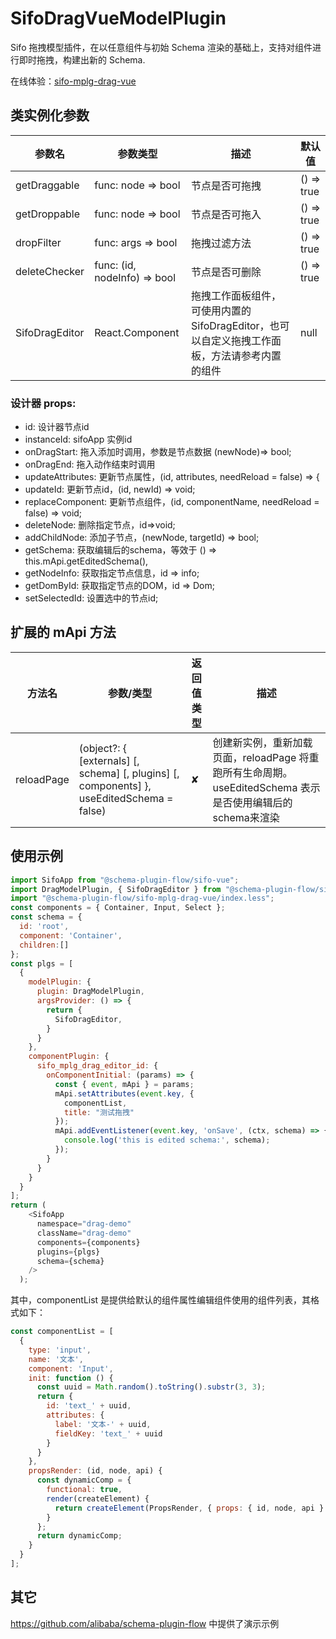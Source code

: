 # SifoDragVueModelPlugin

Sifo 拖拽模型插件，在以任意组件与初始 Schema 渲染的基础上，支持对组件进行即时拖拽，构建出新的 Schema.

在线体验：[sifo-mplg-drag-vue](https://codesandbox.io/s/sifo-drag-vue-6q5oz)

## 类实例化参数
| 参数名            |  参数类型             |   描述            |   默认值     |
| ---------------- | ---------------------| ---------------- | ------------|
| getDraggable     |  func: node => bool    |      节点是否可拖拽         |    () => true   |
| getDroppable     |  func: node => bool    |      节点是否可拖入         |    () => true   |
| dropFilter     |  func: args => bool    |      拖拽过滤方法         |    () => true   |
| deleteChecker     |  func: (id, nodeInfo) => bool    |      节点是否可删除         |    () => true   |
| SifoDragEditor     |  React.Component    |      拖拽工作面板组件，可使用内置的SifoDragEditor，也可以自定义拖拽工作面板，方法请参考内置的组件         |   null    |

### 设计器 props:
* id: 设计器节点id
* instanceId: sifoApp 实例id
* onDragStart: 拖入添加时调用，参数是节点数据 (newNode)=> bool;
* onDragEnd: 拖入动作结束时调用
* updateAttributes: 更新节点属性，(id, attributes, needReload = false) => {
* updateId: 更新节点id，(id, newId) => void;
* replaceComponent: 更新节点组件，(id, componentName, needReload = false) => void;
* deleteNode: 删除指定节点，id=>void;
* addChildNode: 添加子节点，(newNode, targetId) => bool;
* getSchema: 获取编辑后的schema，等效于 () => this.mApi.getEditedSchema(),
* getNodeInfo: 获取指定节点信息，id => info;
* getDomById: 获取指定节点的DOM，id => Dom;
* setSelectedId: 设置选中的节点id;


## 扩展的 mApi 方法
| 方法名            | 参数/类型               | 返回值类型             | 描述       |
| ---------------- | -----------------------| --------------------- | ---------|
| reloadPage       | (object?: { [externals] [, schema] [, plugins] [, components] }, useEditedSchema = false)    | ✘        | 创建新实例，重新加载页面，reloadPage 将重跑所有生命周期。useEditedSchema 表示是否使用编辑后的schema来渲染| 

## 使用示例

```javascript
import SifoApp from "@schema-plugin-flow/sifo-vue";
import DragModelPlugin, { SifoDragEditor } from "@schema-plugin-flow/sifo-mplg-drag-vue";
import "@schema-plugin-flow/sifo-mplg-drag-vue/index.less";
const components = { Container, Input, Select };
const schema = {
  id: 'root',
  component: 'Container',
  children:[]
};
const plgs = [
  {
    modelPlugin: {
      plugin: DragModelPlugin,
      argsProvider: () => {
        return {
          SifoDragEditor,
        }
      }
    },
    componentPlugin: {
      sifo_mplg_drag_editor_id: {
        onComponentInitial: (params) => {
          const { event, mApi } = params;
          mApi.setAttributes(event.key, {
            componentList,
            title: "测试拖拽"
          });
          mApi.addEventListener(event.key, 'onSave', (ctx, schema) => {
            console.log('this is edited schema:', schema);
          });
        }
      }
    }
  }
];
return (
    <SifoApp
      namespace="drag-demo"
      className="drag-demo"
      components={components}
      plugins={plgs}
      schema={schema}
    />
  );
```

其中，componentList 是提供给默认的组件属性编辑组件使用的组件列表，其格式如下：
```js
const componentList = [
  {
    type: 'input',
    name: '文本',
    component: 'Input',
    init: function () {
      const uuid = Math.random().toString().substr(3, 3);
      return {
        id: 'text_' + uuid,
        attributes: {
          label: '文本-' + uuid,
          fieldKey: 'text_' + uuid
        }
      }
    },
    propsRender: (id, node, api) {
      const dynamicComp = {
        functional: true,
        render(createElement) {
          return createElement(PropsRender, { props: { id, node, api } });
        }
      };
      return dynamicComp;
    }
  }
];
```

## 其它
https://github.com/alibaba/schema-plugin-flow 中提供了演示示例